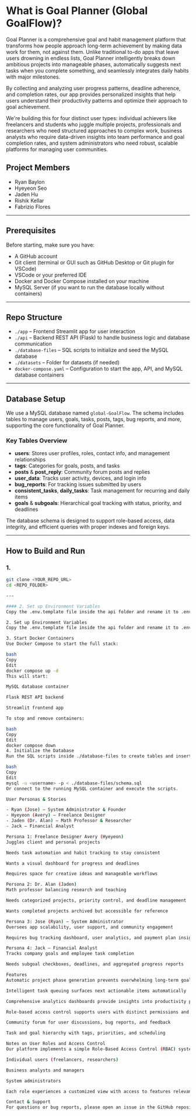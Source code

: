 # What is Goal Planner (Global GoalFlow)?

Goal Planner is a comprehensive goal and habit management platform that transforms how people approach long-term achievement by making data work for them, not against them. Unlike traditional to-do apps that leave users drowning in endless lists, Goal Planner intelligently breaks down ambitious projects into manageable phases, automatically suggests next tasks when you complete something, and seamlessly integrates daily habits with major milestones.

By collecting and analyzing user progress patterns, deadline adherence, and completion rates, our app provides personalized insights that help users understand their productivity patterns and optimize their approach to goal achievement.

We're building this for four distinct user types: individual achievers like freelancers and students who juggle multiple projects, professionals and researchers who need structured approaches to complex work, business analysts who require data-driven insights into team performance and goal completion rates, and system administrators who need robust, scalable platforms for managing user communities.

## Project Members

- Ryan Baylon  
- Hyeyeon Seo
- Jaden Hu
- Rishik Kellar
- Fabrizio Flores

---

## Prerequisites

Before starting, make sure you have:

- A GitHub account  
- Git client (terminal or GUI such as GitHub Desktop or Git plugin for VSCode)  
- VSCode or your preferred IDE  
- Docker and Docker Compose installed on your machine  
- MySQL Server (if you want to run the database locally without containers)  

---

## Repo Structure

- `./app` – Frontend Streamlit app for user interaction  
- `./api` – Backend REST API (Flask) to handle business logic and database communication  
- `./database-files` – SQL scripts to initialize and seed the MySQL database  
- `./datasets` – Folder for datasets (if needed)  
- `docker-compose.yaml` – Configuration to start the app, API, and MySQL database containers  

---

## Database Setup

We use a MySQL database named `global-GoalFlow`. The schema includes tables to manage users, goals, tasks, posts, tags, bug reports, and more, supporting the core functionality of Goal Planner.

### Key Tables Overview

- **users**: Stores user profiles, roles, contact info, and management relationships  
- **tags**: Categories for goals, posts, and tasks  
- **posts** & **post_reply**: Community forum posts and replies  
- **user_data**: Tracks user activity, devices, and login info  
- **bug_reports**: For tracking issues submitted by users  
- **consistent_tasks**, **daily_tasks**: Task management for recurring and daily items  
- **goals** & **subgoals**: Hierarchical goal tracking with status, priority, and deadlines  

The database schema is designed to support role-based access, data integrity, and efficient queries with proper indexes and foreign keys.

---

## How to Build and Run

### 1.   

```bash
git clone <YOUR_REPO_URL>
cd <REPO_FOLDER>

---

#### 2. Set up Environment Variables
Copy the .env.template file inside the api folder and rename it to .env. Edit the .env file to include your database credentials and secrets. Make sure passwords are secure and unique.

2. Set up Environment Variables
Copy the .env.template file inside the api folder and rename it to .env. Edit the .env file to include your database credentials and secrets. Make sure passwords are secure and unique.

3. Start Docker Containers
Use Docker Compose to start the full stack:

bash
Copy
Edit
docker compose up -d
This will start:

MySQL database container

Flask REST API backend

Streamlit frontend app

To stop and remove containers:

bash
Copy
Edit
docker compose down
4. Initialize the Database
Run the SQL scripts inside ./database-files to create tables and insert initial data:

bash
Copy
Edit
mysql -u <username> -p < ./database-files/schema.sql
Or connect to the running MySQL container and execute the scripts.

User Personas & Stories

- Ryan (Jose) – System Administrator & Founder  
- Hyeyeon (Avery) – Freelance Designer  
- Jaden (Dr. Alan) – Math Professor & Researcher  
- Jack – Financial Analyst  

Persona 1: Freelance Designer Avery (Hyeyeon)
Juggles client and personal projects

Needs task automation and habit tracking to stay consistent

Wants a visual dashboard for progress and deadlines

Requires space for creative ideas and manageable workflows

Persona 2: Dr. Alan (Jaden)
Math professor balancing research and teaching

Needs categorized projects, priority control, and deadline management

Wants completed projects archived but accessible for reference

Persona 3: Jose (Ryan) – System Administrator
Oversees app scalability, user support, and community engagement

Requires bug tracking dashboard, user analytics, and payment plan insights

Persona 4: Jack – Financial Analyst
Tracks company goals and employee task completion

Needs subgoal checkboxes, deadlines, and aggregated progress reports

Features
Automatic project phase generation prevents overwhelming long-term goals

Intelligent task queuing surfaces next actionable items automatically

Comprehensive analytics dashboards provide insights into productivity patterns

Role-based access control supports users with distinct permissions and views

Community forum for user discussions, bug reports, and feedback

Task and goal hierarchy with tags, priorities, and scheduling

Notes on User Roles and Access Control
Our platform implements a simple Role-Based Access Control (RBAC) system, differentiating between:

Individual users (freelancers, researchers)

Business analysts and managers

System administrators

Each role experiences a customized view with access to features relevant to their needs and permissions.

Contact & Support
For questions or bug reports, please open an issue in the GitHub repository or contact the system administrator (Ryan).
